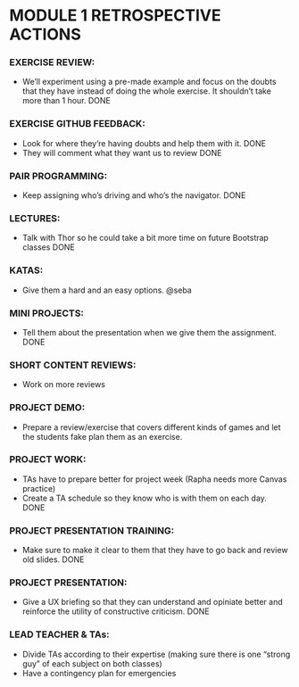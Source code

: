 # MODULE 1 RETROSPECTIVE ACTIONS



### EXERCISE REVIEW:
- We’ll experiment using a pre-made example and focus on the doubts that they have instead of doing the whole exercise. It shouldn’t take more than 1 hour. DONE

### EXERCISE GITHUB FEEDBACK:
- Look for where they’re having doubts and help them with it. DONE
- They will comment what they want us to review DONE
 
### PAIR PROGRAMMING:
- Keep assigning who’s driving and who’s the navigator. DONE

### LECTURES:
- Talk with Thor so he could take a bit more time on future Bootstrap classes DONE

### KATAS:
- Give them a hard and an easy options. @seba

### MINI PROJECTS:
- Tell them about the presentation when we give them the assignment. DONE

### SHORT CONTENT REVIEWS:
- Work on more reviews

### PROJECT DEMO:
- Prepare a review/exercise that covers different kinds of games and let the students fake plan them as an exercise.

### PROJECT WORK:
- TAs have to prepare better for project week (Rapha needs more Canvas practice)
- Create a TA schedule so they know who is with them on each day. DONE


### PROJECT PRESENTATION TRAINING:
- Make sure to make it clear to them that they have to go back and review old slides. DONE

### PROJECT PRESENTATION:
- Give a UX briefing so that they can understand and opiniate better and reinforce the utility of constructive criticism. DONE

### LEAD TEACHER & TAs:
- Divide TAs according to their expertise (making sure there is one “strong guy” of each subject on both classes)
- Have a contingency plan for emergencies


